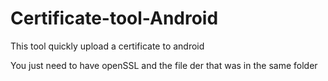 # Certificate-tool-Android
This tool quickly upload a certificate to android

You just need to have openSSL and the file der that was in the same folder
